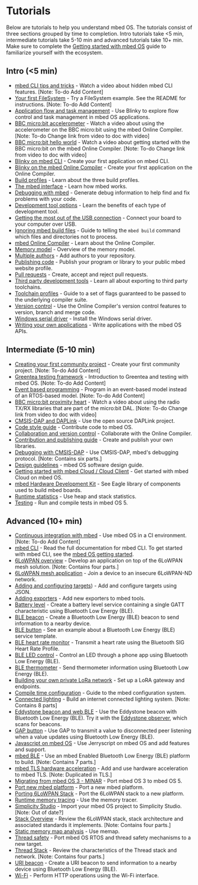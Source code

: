# Tutorials
Below are tutorials to help you understand mbed OS. The tutorials consist of three sections grouped by time to completion. Intro tutorials take <5 min, intermediate tutorials take 5-10 min and advanced tutorials take 10+ min. Make sure to complete the [Getting started with mbed OS]() guide to familiarize yourself with the ecosystem. 

## Intro (<5 min)

- [mbed CLI tips and tricks]() - Watch a video about hidden mbed CLI features. [Note: To-do Add Content]
- [Your first FileSystem]() - Try a FileSystem example. See the README for instructions. [Note: To-do Add Content]
- [Application flow and task management](https://docs.mbed.com/docs/mbed-os-handbook/en/latest/getting_started/flow_control/) - Use Blinky to explore flow control and task management in mbed OS applications.
- [BBC micro:bit accelerometer](https://www.youtube.com/watch?v=_WGKBxSW_AE) - Watch a video about using the accelerometer on the BBC micro:bit using the mbed Online Compiler. [Note: To-do Change link from video to doc with video]
- [BBC micro:bit hello world](https://www.youtube.com/watch?v=Jctpi6aqrHQ) - Watch a video about getting started with the BBC micro:bit on the mbed Online Compiler. [Note: To-do Change link from video to doc with video]
- [Blinky on mbed CLI](https://docs.mbed.com/docs/mbed-os-handbook/en/latest/getting_started/blinky_cli/) - Create your first application on mbed CLI.
- [Blinky on the mbed Online Compiler](https://docs.mbed.com/docs/mbed-os-handbook/en/latest/getting_started/blinky_compiler/) - Create your first application on the Online Compiler.
- [Build profiles](https://docs.mbed.com/docs/mbed-os-handbook/en/latest/dev_tools/build_profiles/) - Learn about the three build profiles.
- [The mbed interface](https://docs.mbed.com/docs/mbed-os-handbook/en/latest/getting_started/mbed_interface/) - Learn how mbed works.
- [Debugging with mbed](https://docs.mbed.com/docs/mbed-os-handbook/en/latest/advanced/debugging/) - Generate debug information to help find and fix problems with your code.
- [Development tool options](https://docs.mbed.com/docs/mbed-os-handbook/en/latest/dev_tools/options/) - Learn the benefits of each type of development tool.
- [Getting the most out of the USB connection](https://docs.mbed.com/docs/mbed-os-handbook/en/latest/getting_started/serial_communication/) - Connect your board to your computer over USB.
- [Ignoring mbed build files](https://docs.mbed.com/docs/mbed-os-handbook/en/latest/advanced/mbedignore/) - Guide to telling the `mbed build` command which files and directories not to process.
- [mbed Online Compiler](https://docs.mbed.com/docs/mbed-os-handbook/en/latest/dev_tools/online_comp/) - Learn about the Online Compiler.
- [Memory model](https://docs.mbed.com/docs/mbed-os-handbook/en/latest/concepts/memory_model/) - Overview of the memory model.
- [Multiple authors](https://docs.mbed.com/docs/mbed-os-handbook/en/latest/collab/mult_auth/) - Add authors to your repository.
- [Publishing code](https://docs.mbed.com/docs/mbed-os-handbook/en/latest/collab/publishing_code/) - Publish your program or library to your public mbed website profile.
- [Pull requests](https://docs.mbed.com/docs/mbed-os-handbook/en/latest/collab/pull_requests/) - Create, accept and reject pull requests.
- [Third party development tools](https://docs.mbed.com/docs/mbed-os-handbook/en/latest/dev_tools/third_party/) - Learn all about exporting to third party toolchains.
- [Toolchain profiles](https://docs.mbed.com/docs/mbed-os-handbook/en/latest/advanced/toolchain_profiles/) - Guide to a set of flags guaranteed to be passed to the underlying compiler suite.
- [Version control](https://docs.mbed.com/docs/mbed-os-handbook/en/latest/collab/versions/) - Use the Online Compiler's version control features to version, branch and merge code.
- [Windows serial driver](https://docs.mbed.com/docs/mbed-os-handbook/en/latest/getting_started/what_need/) - Install the Windows serial driver.
- [Writing your own applications](https://docs.mbed.com/docs/mbed-os-handbook/en/latest/APIs/intro/) - Write applications with the mbed OS APIs.

## Intermediate (5-10 min)

- [Creating your first community project]() - Create your first community project. [Note: To-do Add Content]
- [Greentea testing framework]() - Introduction to Greentea and testing with mbed OS. [Note: To-do Add Content]
- [Event based programming]() - Program in an event-based model instead of an RTOS-based model. [Note: To-do Add Content]
- [BBC micro:bit proximity heart](https://www.youtube.com/watch?v=xKWQSjg6rX4) - Watch a video about using the radio TX/RX libraries that are part of the micro:bit DAL. [Note: To-do Change link from video to doc with video]
- [CMSIS-DAP and DAPLink](https://docs.mbed.com/docs/mbed-os-handbook/en/latest/advanced/DAP/) - Use the open source DAPLink project.
- [Code style guide](https://docs.mbed.com/docs/mbed-os-handbook/en/latest/cont/code_style/) - Contribute code to mbed OS.
- [Collaboration and version control](https://docs.mbed.com/docs/mbed-os-handbook/en/latest/collab/collab_intro/) - Collaborate with the Online Compiler.
- [Contribution and publishing guide](https://docs.mbed.com/docs/mbed-os-handbook/en/latest/cont/contributing/) - Create and publish your own libraries.
- [Debugging with CMSIS-DAP](https://docs.mbed.com/docs/debugging-on-mbed/en/latest/) - Use CMSIS-DAP, mbed's debugging protocol. [Note: Contains six parts.]
- [Design guidelines](https://docs.mbed.com/docs/mbed-os-handbook/en/latest/cont/design_guidelines/) - mbed OS software design guide.
- [Getting started with mbed Cloud / Cloud Client](cloud.mbed.com/docs/quickstart) - Get started with mbed Cloud on mbed OS.
- [mbed Hardware Development Kit](https://docs.mbed.com/docs/mbed-hardware-development-kit/en/latest/) - See Eagle library of components used to build mbed boards.
- [Runtime statistics](https://docs.mbed.com/docs/mbed-os-handbook/en/latest/advanced/runtime_stats/) - Use heap and stack statistics.
- [Testing](https://docs.mbed.com/docs/mbed-os-handbook/en/latest/advanced/testing/) - Run and compile tests in mbed OS 5.

## Advanced (10+ min)

- [Continuous integration with mbed]() - Use mbed OS in a CI environment. [Note: To-do Add Content]
- [mbed CLI](https://docs.mbed.com/docs/mbed-os-handbook/en/latest/dev_tools/cli/) - Read the full documentation for mbed CLI. To get started with mbed CLI, see the [mbed OS getting started]().
- [6LoWPAN overview](https://docs.mbed.com/docs/arm-ipv66lowpan-stack/en/latest/quick_start_intro/) - Develop an application on top of the 6LoWPAN mesh solution. [Note: Contains four parts.]
- [6LoWPAN mesh application](https://developer.mbed.org/teams/mbed-os-examples/code/mbed-os-example-mesh-minimal/) - Join a device to an insecure 6LoWPAN-ND network.
- [Adding and configuring targets](https://docs.mbed.com/docs/mbed-os-handbook/en/latest/advanced/mbed_targets/)) - Add and configure targets using JSON.
- [Adding exporters](https://docs.mbed.com/docs/mbed-os-handbook/en/latest/cont/adding_exporters/) - Add new exporters to mbed tools.
- [Battery level](https://developer.mbed.org/teams/mbed-os-examples/code/mbed-os-example-ble-BatteryLevel/) - Create a battery level service containing a single GATT characteristic using Bluetooth Low Energy (BLE).
- [BLE beacon](https://developer.mbed.org/teams/mbed-os-examples/code/mbed-os-example-ble-Beacon/) - Create a Bluetooth Low Energy (BLE) beacon to send information to a nearby device.
- [BLE button](https://developer.mbed.org/teams/mbed-os-examples/code/mbed-os-example-ble-Button/) - See an example about a Bluetooth Low Energy (BLE) service template.
- [BLE heart rate monitor](https://developer.mbed.org/teams/mbed-os-examples/code/mbed-os-example-ble-HeartRate/) - Transmit a heart rate using the Bluetooth SIG Heart Rate Profile.
- [BLE LED control](https://developer.mbed.org/teams/mbed-os-examples/code/mbed-os-example-ble-LED/) - Control an LED through a phone app using Bluetooth Low Energy (BLE).
- [BLE thermometer](https://developer.mbed.org/teams/mbed-os-examples/code/mbed-os-example-ble-Thermometer/) - Send thermometer information using Bluetooth Low Energy (BLE).
- [Building your own private LoRa network](https://docs.mbed.com/docs/lora-with-mbed/en/latest/intro-to-lora/) - Set up a LoRA gateway and endpoints.
- [Compile time configuration](https://docs.mbed.com/docs/mbed-os-handbook/en/latest/advanced/config_system/) - Guide to the mbed configuration system.
- [Connected lighting](https://docs.mbed.com/docs/building-an-internet-connected-lighting-system/en/latest/) - Build an internet connected lighting system. [Note: Contains 8 parts]
- [Eddystone beacon and web BLE](https://github.com/armmbed/mbed-os) - Use the Eddystone beacon with Bluetooth Low Energy (BLE). Try it with the [Eddystone observer](https://developer.mbed.org/teams/mbed-os-examples/code/mbed-os-example-ble-EddystoneObserver/), which scans for beacons.
- [GAP button](https://developer.mbed.org/teams/mbed-os-examples/code/mbed-os-example-ble-GAPButton/) - Use GAP to transmit a value to disconnected peer listening when a value updates using Bluetooth Low Energy (BLE).
- [Javascript on mbed OS](https://developer.mbed.org/javascript-on-mbed/) - Use Jerryscript on mbed OS and add features and support.
- [mbed BLE](https://docs.mbed.com/docs/ble-intros/en/latest/) - Use an mbed Enabled Bluetooth Low Energy (BLE) platform to build. [Note: Contains 7 parts.]
- [mbed TLS hardware acceleration](https://docs.mbed.com/docs/mbed-os-handbook/en/latest/advanced/tls_hardware_acceleration/) - Add and use hardware acceleration to mbed TLS. [Note: Duplicated in TLS.]
- [Migrating from mbed OS 3 - MINAR](https://docs.mbed.com/docs/mbed-os-handbook/en/latest/advanced/MINAR_migration/) - Port mbed OS 3 to mbed OS 5.
- [Port new mbed platform](https://docs.mbed.com/docs/mbed-os-handbook/en/latest/advanced/porting_guide/) - Port a new mbed platform.
- [Porting 6LoWPAN Stack](https://docs.mbed.com/docs/arm-ipv66lowpan-stack/en/latest/16_API_porting/) - Port the 6LoWPAN stack to a new platform.
- [Runtime memory tracing](https://docs.mbed.com/docs/mbed-os-handbook/en/latest/advanced/runtime_mem_trace/) - Use the memory tracer.
- [Simplicity Studio](https://docs.mbed.com/docs/third-party-integrations/en/latest/Simp_Stu/simp_stu/) - Import your mbed OS project to Simplicity Studio. [Note: Out of date?]
- [Stack Overview](https://docs.mbed.com/docs/arm-ipv66lowpan-stack/en/latest/01_overview/) - Review the 6LoWPAN stack, stack architecture and associated standards it implements. [Note: Contains four parts.]
- [Static memory map analysis](https://docs.mbed.com/docs/mbed-os-handbook/en/latest/concepts/memap/) - Use memap.
- [Thread safety](https://docs.mbed.com/docs/mbed-os-handbook/en/latest/concepts/thread_safety/) - Port mbed OS RTOS and thread safety mechanisms to a new target.
- [Thread Stack](https://docs.mbed.com/docs/arm-ipv66lowpan-stack/en/latest/thread_overview/) - Review the characteristics of the Thread stack and network. [Note: Contains four parts.]
- [URI beacon](https://developer.mbed.org/teams/mbed-os-examples/code/mbed-os-example-ble-URIBeacon/) - Create a URI beacon to send information to a nearby device using Bluetooth Low Energy (BLE).
- [Wi-Fi](https://github.com/ARMmbed/mbed-os-example-wifi) - Perform HTTP operations using the Wi-Fi interface.
